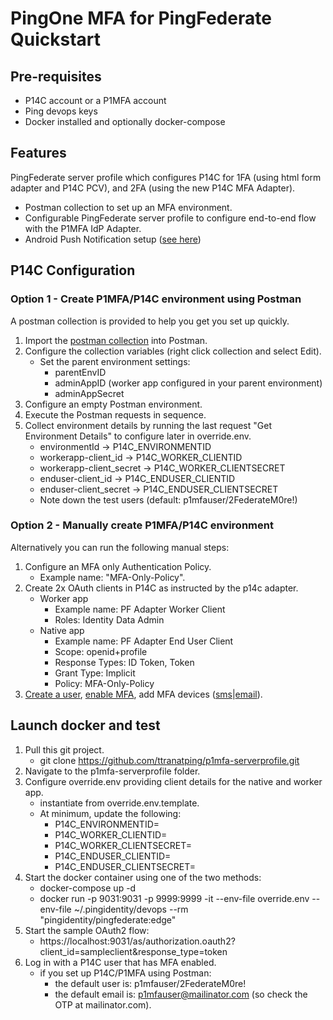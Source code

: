 # PingOne MFA for PingFederate Quickstart

## Pre-requisites
- P14C account or a P1MFA account
- Ping devops keys
- Docker installed and optionally docker-compose

## Features
PingFederate server profile which configures P14C for 1FA (using html form adapter and P14C PCV), and 2FA (using the new P14C MFA Adapter).

- Postman collection to set up an MFA environment.
- Configurable PingFederate server profile to configure end-to-end flow with the P1MFA IdP Adapter.
- Android Push Notification setup ([see here](android-push-setup.md))

## P14C Configuration

### Option 1 - Create P1MFA/P14C environment using Postman

A postman collection is provided to help you get you set up quickly. 

1. Import the [postman collection](postman_setup_p1mfa.json) into Postman.
2. Configure the collection variables (right click collection and select Edit).
    - Set the parent environment settings:
      - parentEnvID
      - adminAppID (worker app configured in your parent environment)
      - adminAppSecret
3. Configure an empty Postman environment.
4. Execute the Postman requests in sequence.
5. Collect environment details by running the last request "Get Environment Details" to configure later in override.env.
    - environmentId -> P14C_ENVIRONMENTID
    - workerapp-client_id -> P14C_WORKER_CLIENTID
    - workerapp-client_secret -> P14C_WORKER_CLIENTSECRET
    - enduser-client_id -> P14C_ENDUSER_CLIENTID
    - enduser-client_secret -> P14C_ENDUSER_CLIENTSECRET
    - Note down the test users (default: p1mfauser/2FederateM0re!)

### Option 2 - Manually create P1MFA/P14C environment

Alternatively you can run the following manual steps:

1. Configure an MFA only Authentication Policy.
     - Example name: "MFA-Only-Policy".
2. Create 2x OAuth clients in P14C as instructed by the p14c adapter.
     - Worker app
       - Example name: PF Adapter Worker Client
       - Roles: Identity Data Admin
     - Native app
       - Example name: PF Adapter End User Client
       - Scope: openid+profile
       - Response Types: ID Token, Token
       - Grant Type: Implicit
       - Policy: MFA-Only-Policy
3. [Create a user](https://apidocs.pingidentity.com/pingone/platform/v1/api/#post-create-user), [enable MFA](https://apidocs.pingidentity.com/pingone/platform/v1/api/#put-update-user-mfa-enabled), add MFA devices ([sms](https://apidocs.pingidentity.com/pingone/platform/v1/api/#post-create-mfa-user-device-sms)|[email](https://apidocs.pingidentity.com/pingone/platform/v1/api/#post-create-mfa-user-device-email)).

## Launch docker and test

1. Pull this git project.
    - git clone https://github.com/ttranatping/p1mfa-serverprofile.git
2. Navigate to the p1mfa-serverprofile folder.
3. Configure override.env providing client details for the native and worker app.
    - instantiate from override.env.template.
    - At minimum, update the following:
        - P14C_ENVIRONMENTID=
        - P14C_WORKER_CLIENTID=
        - P14C_WORKER_CLIENTSECRET=
        - P14C_ENDUSER_CLIENTID=
        - P14C_ENDUSER_CLIENTSECRET=
4. Start the docker container using one of the two methods:
    - docker-compose up -d
    - docker run -p 9031:9031 -p 9999:9999 -it --env-file override.env --env-file ~/.pingidentity/devops --rm  "pingidentity/pingfederate:edge"
5. Start the sample OAuth2 flow: 
    - https://localhost:9031/as/authorization.oauth2?client_id=sampleclient&response_type=token
6. Log in with a P14C user that has MFA enabled.
    - if you set up P14C/P1MFA using Postman:
      - the default user is: p1mfauser/2FederateM0re!
      - the default email is: p1mfauser@mailinator.com (so check the OTP at mailinator.com).
    
